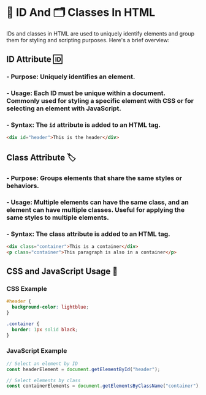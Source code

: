 # 🪪 ID And 🗂️ Classes In HTML
IDs and classes in HTML are used to uniquely identify elements and group them for styling and scripting purposes. Here's a brief overview:

## ID Attribute 🆔
### - Purpose: Uniquely identifies an element.
### - Usage: Each ID must be unique within a document. Commonly used for styling a specific element with CSS or for selecting an element with JavaScript.
### - Syntax: The `id` attribute is added to an HTML tag.
```html
<div id="header">This is the header</div>
```

## Class Attribute 🏷️
### - Purpose: Groups elements that share the same styles or behaviors.
### - Usage: Multiple elements can have the same class, and an element can have multiple classes. Useful for applying the same styles to multiple elements.
### - Syntax: The class attribute is added to an HTML tag.
```html
<div class="container">This is a container</div>
<p class="container">This paragraph is also in a container</p>
```

## CSS and JavaScript Usage 📜
### CSS Example
```css
#header {
  background-color: lightblue;
}

.container {
  border: 1px solid black;
}
```

### JavaScript Example
```js
// Select an element by ID
const headerElement = document.getElementById("header");

// Select elements by class
const containerElements = document.getElementsByClassName("container");
```